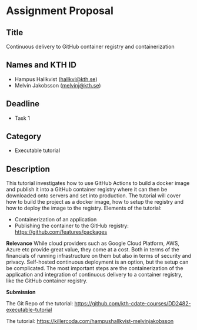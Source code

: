 # Assignment Proposal

## Title

Continuous delivery to GitHub container registry and containerization

## Names and KTH ID

- Hampus Hallkvist (hallkvi@kth.se)
- Melvin Jakobsson (melvinj@kth.se)

## Deadline

- Task 1

## Category

- Executable tutorial

## Description

This tutorial investigates how to use GitHub Actions to build a docker image and publish it into a GitHub container registry where it can then be downloaded onto servers and set into production. The tutorial will cover how to build the project as a docker image, how to setup the registry and how to deploy the image to the registry.
Elements of the tutorial:

- Containerization of an application
- Publishing the container to the GitHub registry: https://github.com/features/packages

**Relevance**
While cloud providers such as Google Cloud Platform, AWS, Azure etc provide great value, they come at a cost. Both in terms of the financials of running infrastructure on them but also in terms of security and privacy. Self-hosted continuous deployment is an option, but the setup can be complicated. The most important steps are the containerization of the application and integration of continuous delivery to a container registry, like the GitHub container registry.

**Submission**

The Git Repo of the tutorial: https://github.com/kth-cdate-courses/DD2482-executable-tutorial

The tutorial: https://killercoda.com/hampushallkvist-melvinjakobsson
